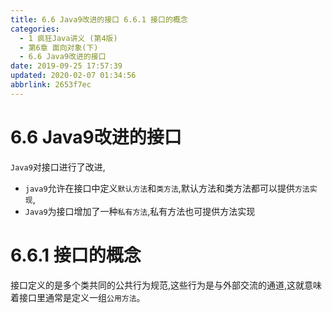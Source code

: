 ```yaml
---
title: 6.6 Java9改进的接口 6.6.1 接口的概念
categories: 
  - 1 疯狂Java讲义 (第4版)
  - 第6章 面向对象(下)
  - 6.6 Java9改进的接口
date: 2019-09-25 17:57:39
updated: 2020-02-07 01:34:56
abbrlink: 2653f7ec
---
```

# 6.6 Java9改进的接口 #
`Java9`对接口进行了改进,
- `java9`允许在接口中定义`默认方法`和`类方法`,默认方法和类方法都可以提供`方法实现`,
- `Java9`为接口增加了一种`私有方法`,私有方法也可提供方法实现

# 6.6.1 接口的概念 #
接口定义的是多个类共同的公共行为规范,这些行为是与外部交流的通道,这就意味着接口里通常是定义一组`公用方法`。



